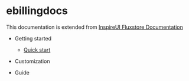 # ebillingdocs
This documentation is extended from [InspireUI Fluxstore Documentation](https://support.inspireui.com/help-center/articles/42/43/2/getting-started)
- Getting started

  - [Quick start](docs/quickstart.md)

- Customization



- Guide
